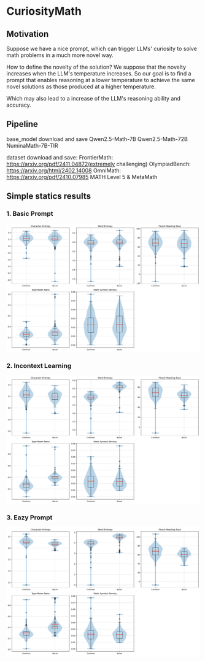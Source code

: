 # CuriosityMath

## Motivation
Suppose we have a nice prompt, which can trigger LLMs' curiosity to solve math problems in a much more novel way. 

How to define the novelty of the solution? We suppose that the novelty increases when the LLM's temperature increases. So our goal is to find a prompt that enables reasoning at a lower temperature to achieve the same novel solutions as those produced at a higher temperature.

Which may also lead to a increase of the LLM's reasoning ability and accuracy.

## Pipeline

base_model download and save
    Qwen2.5-Math-7B
    Qwen2.5-Math-72B
    NuminaMath-7B-TIR

dataset download and save:
    FrontierMath: https://arxiv.org/pdf/2411.04872(extremely challenging)
    OlympiadBench: https://arxiv.org/html/2402.14008
    OmniMath: https://arxiv.org/pdf/2410.07985
    MATH Level 5 & MetaMath

## Simple statics results

### 1. Basic Prompt
![alt text](readme_src/f1490774a61fecb99e116a36b8f851e.png)

### 2. Incontext Learning
![alt text](readme_src/0d8d253577f0f95721871b183edceae.png)

### 3. Eazy Prompt
![alt text](readme_src/e95a33b7211b9ae5175715226a41b11.png)
